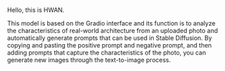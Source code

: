 Hello, this is HWAN.

This model is based on the Gradio interface and its function is to analyze the characteristics of real-world architecture from an uploaded photo and automatically generate prompts that can be used in Stable Diffusion. By copying and pasting the positive prompt and negative prompt, and then adding prompts that capture the characteristics of the photo, you can generate new images through the text-to-image process.
